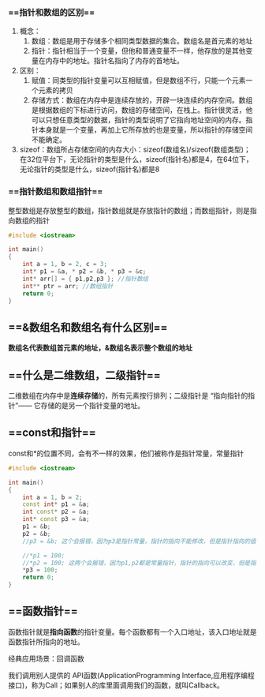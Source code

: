### ==指针和数组的区别==

1. 概念：
   1. 数组：数组是用于存储多个相同类型数据的集合。数组名是首元素的地址
   2. 指针：指针相当于一个变量，但他和普通变量不一样，他存放的是其他变量在内存中的地址。指针名指向了内存的首地址。
2. 区别：
   1. 赋值：同类型的指针变量可以互相赋值，但是数组不行，只能一个元素一个元素的拷贝
   2. 存储方式：数组在内存中是连续存放的，开辟一块连续的内存空间。数组是根据数组的下标进行访问，数组的存储空间，在栈上。指针很灵活，他可以只想任意类型的数据，指针的类型说明了它指向地址空间的内存。指针本身就是一个变量，再加上它所存放的也是变量，所以指针的存储空间不能确定。
3. sizeof：数组所占存储空间的内存大小：sizeof(数组名)/sizeof(数组类型)；在32位平台下，无论指针的类型是什么，sizeof(指针名)都是4，在64位下，无论指针的类型是什么，sizeof(指针名)都是8

### ==指针数组和数组指针==

整型数组是存放整型的数组，指针数组就是存放指针的数组；而数组指针，则是指向数组的指针

```c
#include <iostream>

int main()
{
	int a = 1, b = 2, c = 3;
	int* p1 = &a, * p2 = &b, * p3 = &c;
	int* arr[] = { p1,p2,p3 }; //指针数组
	int** ptr = arr; //数组指针
	return 0;
}

```

## ==&数组名和数组名有什么区别==

**数组名代表数组首元素的地址，&数组名表示整个数组的地址**

## ==什么是二维数组，二级指针==

二维数组在内存中是**连续存储**的，所有元素按行排列；二级指针是 “指向指针的指针”—— 它存储的是另一个指针变量的地址。

## ==const和指针==

const和*的位置不同，会有不一样的效果，他们被称作是指针常量，常量指针

```c++
#include <iostream>

int main()
{
	int a = 1, b = 2;
	const int* p1 = &a;
	int const* p2 = &a;
	int* const p3 = &a;
	p1 = &b;
	p2 = &b;
	//p3 = &b; 这个会报错，因为p3是指针常量，指针的指向不能修改，但是指针指向的值可以修改

	//*p1 = 100;
	//*p2 = 100; 这两个会报错，因为p1,p2都是常量指针，指针的指向可以改变，但是指针指向的值不能改变
	*p3 = 100;
	return 0;
}

```



## ==函数指针==

函数指针就是**指向函数**的指针变量。每个函数都有一个入口地址，该入口地址就是函数指针所指向的地址。

经典应用场景：回调函数

我们调用别人提供的 API函数(ApplicationProgramming Interface,应用程序编程接口)，称为Call；如果别人的库里面调用我们的函数，就叫Callback。

